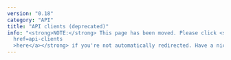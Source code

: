```yaml
---
version: "0.18"
category: "API"
title: "API clients (deprecated)"
info: "<strong>NOTE:</strong> This page has been moved. Please click <strong><a
  href=api-clients
  >here</a></strong> if you're not automatically redirected. Have a nice day!"
---
```


<meta http-equiv="refresh" content="1;url=api-clients">
